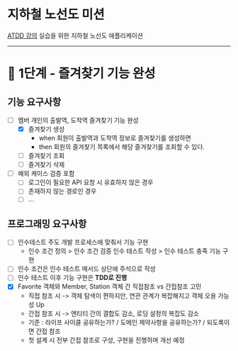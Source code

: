 # 지하철 노선도 미션
[ATDD 강의](https://edu.nextstep.camp/c/R89PYi5H) 실습을 위한 지하철 노선도 애플리케이션

---
# 🚀 1단계 - 즐겨찾기 기능 완성

## 기능 요구사항
- [ ] 멤버 개인의 출발역, 도착역 즐겨찾기 기능 완성
  - [x] 즐겨찾기 생성
    - when 회원이 출발역과 도착역 정보로 즐겨찾기를 생성하면
    - then 회원의 즐겨찾기 목록에서 해당 즐겨찾기를 조회할 수 있다.
  - [ ] 즐겨찾기 조회
  - [ ] 즐겨찾기 삭제
- [ ] 예외 케이스 검증 포함
  - [ ] 로그인이 필요한 API 요청 시 유효하지 않은 경우
  - [ ] 존재하지 않는 경로인 경우
  - [ ] ...

## 프로그래밍 요구사항
- [ ] 인수테스트 주도 개발 프로세스에 맞춰서 기능 구현
  - 인수 조건 정의 > 인수 조건 검증 인수 테스트 작성 > 인수 테스트 충족 기능 구현
- [ ] 인수 조건은 인수 테스트 메서드 상단에 주석으로 작성
- [ ] 인수 테스트 이후 기능 구현은 __TDD로 진행__
- [x] Favorite 객체와 Member, Station 객체 간 직접참조 vs 간접참조 고민
  - 직접 참조 시 -> 객체 탐색이 편하지만, 연관 관계가 복잡해지고 객체 오용 가능성 Up
  - 간접 참조 시 -> 엔티티 간의 결합도 감소, 로딩 설정의 복잡도 감소
  - 기준 : 라이프 사이클 공유하는가? / 도메인 제약사항을 공유하는가? /  되도록이면 간접 참조
  - 첫 설계 시 전부 간접 참조로 구성, 구현을 진행하며 개선 예정
